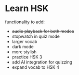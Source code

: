 # Learn HSK
functionality to add:
- ~~audio playback for both modes~~
- stopwatch in quiz mode
- larger vocab
- dark mode
- more stylish
- practice HSK 3
- add AI integration for quizzing
- expand vocab to HSK 4

